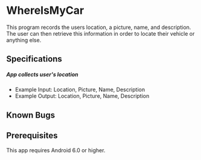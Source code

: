 # WhereIsMyCar

This program records the users location, a picture, name, and description. The user can then retrieve this information in order to locate their vehicle or anything else.

## Specifications

##### App collects user's location

* Example Input: Location, Picture, Name, Description
* Example Output: Location, Picture, Name, Description

## Known Bugs

## Prerequisites

This app requires Android 6.0 or higher.
